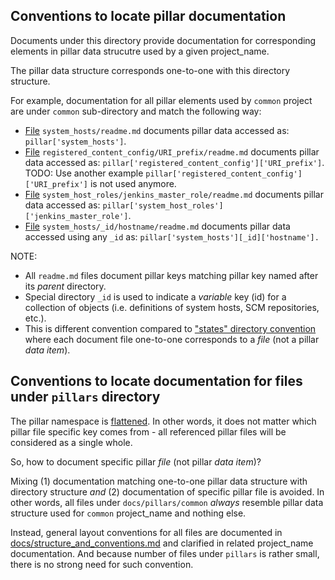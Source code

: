 
## Conventions to locate pillar documentation ##

Documents under this directory provide documentation for corresponding
elements in pillar data strucutre used by a given project_name.

The pillar data structure corresponds one-to-one with this
directory structure.

For example, documentation for all pillar elements used by `common` project
are under `common` sub-directory and match the following way:
* [File][1] `system_hosts/readme.md` documents pillar data accessed as: `pillar['system_hosts']`.
* [File][2] `registered_content_config/URI_prefix/readme.md` documents pillar data accessed as: `pillar['registered_content_config']['URI_prefix']`.
  TODO: Use another example `pillar['registered_content_config']['URI_prefix']` is not used anymore.
* [File][3] `system_host_roles/jenkins_master_role/readme.md` documents pillar data accessed as: `pillar['system_host_roles']['jenkins_master_role']`.
* [File][4] `system_hosts/_id/hostname/readme.md` documents pillar data accessed using any `_id` as: `pillar['system_hosts'][_id]['hostname'].`

NOTE:
* All `readme.md` files document pillar keys matching pillar key named after its _parent_ directory.
* Special directory `_id` is used to indicate a _variable_ key (id) for a collection of objects (i.e. definitions of system hosts, SCM repositories, etc.).
* This is different convention compared to ["states" directory convention](docs/states/readme.md) where each document file one-to-one corresponds to a _file_ (not a pillar _data item_).

[1]: docs/pillars/common/system_hosts/readme.md
[2]: docs/pillars/common/registered_content_config/URI_prefix/readme.md
[3]: docs/pillars/common/system_host_roles/jenkins_master_role/readme.md
[4]: docs/pillars/common/system_hosts/_id/hostname/readme.md

## Conventions to locate documentation for files under `pillars` directory ##

The pillar namespace is [flattened](http://docs.saltstack.com/en/latest/topics/pillar/#pillar-namespace-flattened).
In other words, it does not matter which pillar file specific key comes from - all
referenced pillar files will be considered as a single whole.

So, how to document specific pillar _file_ (not pillar _data item_)?

Mixing
(1) documentation matching one-to-one pillar data structure with directory structure
_and_
(2) documentation of specific pillar file is avoided.
In other words, all files under `docs/pillars/common` _always_ resemble pillar
data structure used for `common` project_name and nothing else.

Instead, general layout conventions for all files are documented in [docs/structure_and_conventions.md](docs/structure_and_conventions.md) and clarified in related project_name documentation.
And because number of files under `pillars` is rather small,
there is no strong need for such convention.


